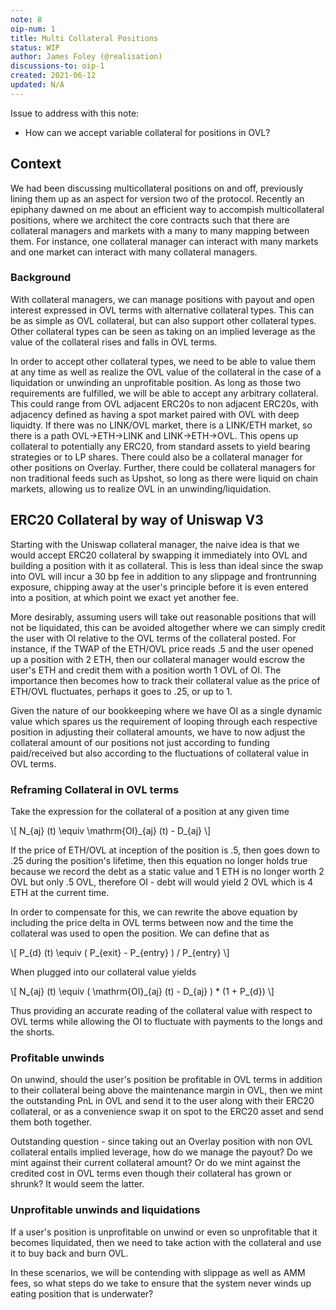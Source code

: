 ```yaml
---
note: 8
oip-num: 1
title: Multi Collateral Positions 
status: WIP
author: James Foley (@realisation)
discussions-to: oip-1
created: 2021-06-12
updated: N/A
---
```


Issue to address with this note:

- How can we accept variable collateral for positions in OVL?

## Context

We had been discussing multicollateral positions on and off, previously lining them up as an aspect for version two of the protocol. Recently an epiphany dawned on me about an efficient way to accompish multicollateral positions, where we architect the core contracts such that there are collateral managers and markets with a many to many mapping between them. For instance, one collateral manager can interact with many markets and one market can interact with many collateral managers.

### Background

With collateral managers, we can manage positions with payout and open interest expressed in OVL terms with alternative collateral types. This can be as simple as OVL collateral, but can also support other collateral types. Other collateral types can be seen as taking on an implied leverage as the value of the collateral rises and falls in OVL terms.

In order to accept other collateral types, we need to be able to value them at any time as well as realize the OVL value of the collateral in the case of a liquidation or unwinding an unprofitable position. As long as those two requirements are fulfilled, we will be able to accept any arbitrary collateral. This could range from OVL adjacent ERC20s to non adjacent ERC20s, with adjacency defined as having a spot market paired with OVL with deep liquidty. If there was no LINK/OVL market, there is a LINK/ETH market, so there is a path OVL->ETH->LINK and LINK->ETH->OVL. This opens up collateral to potentially any ERC20, from standard assets to yield bearing strategies or to LP shares. There could also be a collateral manager for other positions on Overlay. Further, there could be collateral managers for non traditional feeds such as Upshot, so long as there were liquid on chain markets, allowing us to realize OVL in an unwinding/liquidation.

## ERC20 Collateral by way of Uniswap V3

Starting with the Uniswap collateral manager, the naive idea is that we would accept ERC20 collateral by swapping it immediately into OVL and building a position with it as collateral. This is less than ideal since the swap into OVL will incur a 30 bp fee in addition to any slippage and frontrunning exposure, chipping away at the user's principle before it is even entered into a position, at which point we exact yet another fee. 

More desirably, assuming users will take out reasonable positions that will not be liquidated, this can be avoided altogether where we can simply credit the user with OI relative to the OVL terms of the collateral posted. For instance, if the TWAP of the ETH/OVL price reads .5 and the user opened up a position with 2 ETH, then our collateral manager would escrow the user's ETH and credit them with a position worth 1 OVL of OI. The importance then becomes how to track their collateral value as the price of ETH/OVL fluctuates, perhaps it goes to .25, or up to 1.

Given the nature of our bookkeeping where we have OI as a single dynamic value which spares us the requirement of looping through each respective position in adjusting their collateral amounts, we have to now adjust the collateral amount of our positions not just according to funding paid/received but also according to the fluctuations of collateral value in OVL terms. 

### Reframing Collateral in OVL terms

Take the expression for the collateral of a position at any given time 

\\[ N\_{aj} (t) \equiv \mathrm{OI}\_{aj} (t) - D_{aj} \\]

If the price of ETH/OVL at inception of the position is .5, then goes down to .25 during the position's lifetime, then this equation no longer holds true because we record the debt as a static value and 1 ETH is no longer worth 2 OVL but only .5 OVL, therefore OI - debt will would yield 2 OVL which is 4 ETH at the current time.

In order to compensate for this, we can rewrite the above equation by including the price delta in OVL terms between now and the time the collateral was used to open the position. We can define that as 

\\[ P\_{d} (t) \equiv ( P_{exit} - P_{entry} ) / P_{entry} \\]

When plugged into our collateral value yields

\\[ N\_{aj} (t) \equiv ( \mathrm{OI}\_{aj} (t) - D_{aj} ) * (1 + P_{d}) \\]

Thus providing an accurate reading of the collateral value with respect to OVL terms while allowing the OI to fluctuate with payments to the longs and the shorts. 

### Profitable unwinds

On unwind, should the user's position be profitable in OVL terms in addition to their collateral being above the maintenance margin in OVL, then we mint the outstanding PnL in OVL and send it to the user along with their ERC20 collateral, or as a convenience swap it on spot to the ERC20 asset and send them both together. 

Outstanding question - since taking out an Overlay position with non OVL collateral entails implied leverage, how do we manage the payout? Do we mint against their current collateral amount? Or do we mint against the credited cost in OVL terms even though their collateral has grown or shrunk? It would seem the latter. 

### Unprofitable unwinds and liquidations

If a user's position is unprofitable on unwind or even so unprofitable that it becomes liquidated, then we need to take action with the collateral and use it to buy back and burn OVL. 

In these scenarios, we will be contending with slippage as well as AMM fees, so what steps do we take to ensure that the system never winds up eating position that is underwater?
